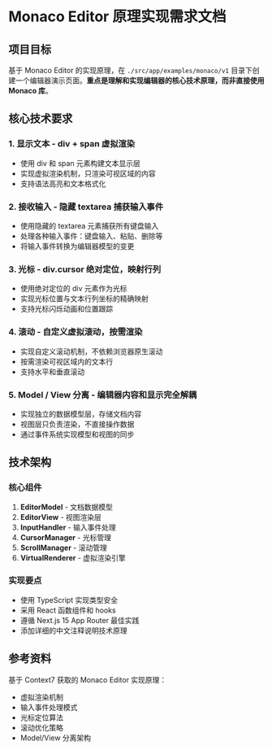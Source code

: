 # Monaco Editor 原理实现需求文档

## 项目目标

基于 Monaco Editor 的实现原理，在 `./src/app/examples/monaco/v1` 目录下创建一个编辑器演示页面。**重点是理解和实现编辑器的核心技术原理，而非直接使用 Monaco 库**。

## 核心技术要求

### 1. 显示文本 - div + span 虚拟渲染
- 使用 div 和 span 元素构建文本显示层
- 实现虚拟渲染机制，只渲染可视区域的内容
- 支持语法高亮和文本格式化

### 2. 接收输入 - 隐藏 textarea 捕获输入事件
- 使用隐藏的 textarea 元素捕获所有键盘输入
- 处理各种输入事件：键盘输入、粘贴、删除等
- 将输入事件转换为编辑器模型的变更

### 3. 光标 - div.cursor 绝对定位，映射行列
- 使用绝对定位的 div 元素作为光标
- 实现光标位置与文本行列坐标的精确映射
- 支持光标闪烁动画和位置跟踪

### 4. 滚动 - 自定义虚拟滚动，按需渲染
- 实现自定义滚动机制，不依赖浏览器原生滚动
- 按需渲染可视区域内的文本行
- 支持水平和垂直滚动

### 5. Model / View 分离 - 编辑器内容和显示完全解耦
- 实现独立的数据模型层，存储文档内容
- 视图层只负责渲染，不直接操作数据
- 通过事件系统实现模型和视图的同步

## 技术架构

### 核心组件
1. **EditorModel** - 文档数据模型
2. **EditorView** - 视图渲染层
3. **InputHandler** - 输入事件处理
4. **CursorManager** - 光标管理
5. **ScrollManager** - 滚动管理
6. **VirtualRenderer** - 虚拟渲染引擎

### 实现要点
- 使用 TypeScript 实现类型安全
- 采用 React 函数组件和 hooks
- 遵循 Next.js 15 App Router 最佳实践
- 添加详细的中文注释说明技术原理

## 参考资料

基于 Context7 获取的 Monaco Editor 实现原理：
- 虚拟渲染机制
- 输入事件处理模式
- 光标定位算法
- 滚动优化策略
- Model/View 分离架构